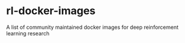 # rl-docker-images
A list of community maintained docker images for deep reinforcement learning research
